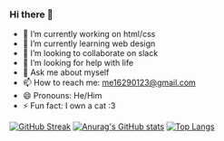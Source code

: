 ### Hi there 👋
- 🔭 I’m currently working on html/css
- 🌱 I’m currently learning web design
- 👯 I’m looking to collaborate on slack
- 🤔 I’m looking for help with life
- 💬 Ask me about myself
- 📫 How to reach me: me16290123@gmail.com
- 😄 Pronouns: He/Him
- ⚡ Fun fact: I own a cat :3

[![GitHub Streak](https://github-readme-streak-stats.herokuapp.com/?user=F4372-Melih)](https://git.io/streak-stats)
[![Anurag's GitHub stats](https://github-readme-stats.vercel.app/api?username=F4372-Melih)](https://github.com/anuraghazra/github-readme-stats)
[![Top Langs](https://github-readme-stats.vercel.app/api/top-langs/?username=F4372-Melih)](https://github.com/anuraghazra/github-readme-stats)
